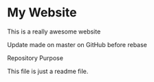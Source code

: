 # My Website

This is a really awesome website

Update made on master on GitHub before rebase

 Repository Purpose

This file is just a readme file.
